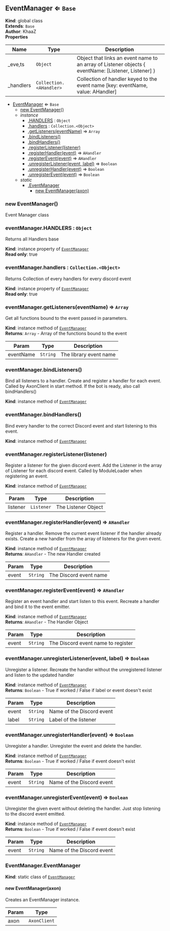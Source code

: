 <a name="EventManager"></a>

## EventManager ⇐ <code>Base</code>
**Kind**: global class  
**Extends**: <code>Base</code>  
**Author**: KhaaZ  
**Properties**

| Name | Type | Description |
| --- | --- | --- |
| _eve,ts | <code>Object</code> | Object that links an event name to an array of Listener objects { eventName: [Listener, Listener] } |
| _handlers | <code>Collection.&lt;AHandler&gt;</code> | Collection of handler keyed to the event name [key: eventName, value: AHandler] |


* [EventManager](#EventManager) ⇐ <code>Base</code>
    * [new EventManager()](#new_EventManager_new)
    * _instance_
        * [.HANDLERS](#EventManager+HANDLERS) : <code>Object</code>
        * [.handlers](#EventManager+handlers) : <code>Collection.&lt;Object&gt;</code>
        * [.getListeners(eventName)](#EventManager+getListeners) ⇒ <code>Array</code>
        * [.bindListeners()](#EventManager+bindListeners)
        * [.bindHandlers()](#EventManager+bindHandlers)
        * [.registerListener(listener)](#EventManager+registerListener)
        * [.registerHandler(event)](#EventManager+registerHandler) ⇒ <code>AHandler</code>
        * [.registerEvent(event)](#EventManager+registerEvent) ⇒ <code>AHandler</code>
        * [.unregisterListener(event, label)](#EventManager+unregisterListener) ⇒ <code>Boolean</code>
        * [.unregisterHandler(event)](#EventManager+unregisterHandler) ⇒ <code>Boolean</code>
        * [.unregisterEvent(event)](#EventManager+unregisterEvent) ⇒ <code>Boolean</code>
    * _static_
        * [.EventManager](#EventManager.EventManager)
            * [new EventManager(axon)](#new_EventManager.EventManager_new)

<a name="new_EventManager_new"></a>

### new EventManager()
Event Manager class

<a name="EventManager+HANDLERS"></a>

### eventManager.HANDLERS : <code>Object</code>
Returns all Handlers base

**Kind**: instance property of [<code>EventManager</code>](#EventManager)  
**Read only**: true  
<a name="EventManager+handlers"></a>

### eventManager.handlers : <code>Collection.&lt;Object&gt;</code>
Returns Collection of every handlers for every discord event

**Kind**: instance property of [<code>EventManager</code>](#EventManager)  
**Read only**: true  
<a name="EventManager+getListeners"></a>

### eventManager.getListeners(eventName) ⇒ <code>Array</code>
Get all functions bound to the event passed in parameters.

**Kind**: instance method of [<code>EventManager</code>](#EventManager)  
**Returns**: <code>Array</code> - Array of the functions bound to the event  

| Param | Type | Description |
| --- | --- | --- |
| eventName | <code>String</code> | The library event name |

<a name="EventManager+bindListeners"></a>

### eventManager.bindListeners()
Bind all listeners to a handler.
Create and register a handler for each event.
Called by AxonClient in start method.
If the bot is ready, also call bindHandlers()

**Kind**: instance method of [<code>EventManager</code>](#EventManager)  
<a name="EventManager+bindHandlers"></a>

### eventManager.bindHandlers()
Bind every handler to the correct Discord event and start listening to this event.

**Kind**: instance method of [<code>EventManager</code>](#EventManager)  
<a name="EventManager+registerListener"></a>

### eventManager.registerListener(listener)
Register a listener for the given discord event.
Add the Listener in the array of Listener for each discord event.
Called by ModuleLoader when registering an event.

**Kind**: instance method of [<code>EventManager</code>](#EventManager)  

| Param | Type | Description |
| --- | --- | --- |
| listener | <code>Listener</code> | The Listener Object |

<a name="EventManager+registerHandler"></a>

### eventManager.registerHandler(event) ⇒ <code>AHandler</code>
Register a handler.
Remove the current event listener if the handler already exists.
Create a new handler from the array of listeners for the given event.

**Kind**: instance method of [<code>EventManager</code>](#EventManager)  
**Returns**: <code>AHandler</code> - The new Handler created  

| Param | Type | Description |
| --- | --- | --- |
| event | <code>String</code> | The Discord event name |

<a name="EventManager+registerEvent"></a>

### eventManager.registerEvent(event) ⇒ <code>AHandler</code>
Register an event handler and start listen to this event.
Recreate a handler and bind it to the event emitter.

**Kind**: instance method of [<code>EventManager</code>](#EventManager)  
**Returns**: <code>AHandler</code> - The Handler Object  

| Param | Type | Description |
| --- | --- | --- |
| event | <code>String</code> | The Discord event name to register |

<a name="EventManager+unregisterListener"></a>

### eventManager.unregisterListener(event, label) ⇒ <code>Boolean</code>
Unregister a listener.
Recreate the handler without the unregistered listener and listen to the updated handler

**Kind**: instance method of [<code>EventManager</code>](#EventManager)  
**Returns**: <code>Boolean</code> - True if worked / False if label or event doesn't exist  

| Param | Type | Description |
| --- | --- | --- |
| event | <code>String</code> | Name of the Discord event |
| label | <code>String</code> | Label of the listener |

<a name="EventManager+unregisterHandler"></a>

### eventManager.unregisterHandler(event) ⇒ <code>Boolean</code>
Unregister a handler. Unregister the event and delete the handler.

**Kind**: instance method of [<code>EventManager</code>](#EventManager)  
**Returns**: <code>Boolean</code> - True if worked / False if event doesn't exist  

| Param | Type | Description |
| --- | --- | --- |
| event | <code>String</code> | Name of the Discord event |

<a name="EventManager+unregisterEvent"></a>

### eventManager.unregisterEvent(event) ⇒ <code>Boolean</code>
Unregister the given event without deleting the handler.
Just stop listening to the discord event emitted.

**Kind**: instance method of [<code>EventManager</code>](#EventManager)  
**Returns**: <code>Boolean</code> - True if worked / False if event doesn't exist  

| Param | Type | Description |
| --- | --- | --- |
| event | <code>String</code> | Name of the Discord event |

<a name="EventManager.EventManager"></a>

### EventManager.EventManager
**Kind**: static class of [<code>EventManager</code>](#EventManager)  
<a name="new_EventManager.EventManager_new"></a>

#### new EventManager(axon)
Creates an EventManager instance.


| Param | Type |
| --- | --- |
| axon | <code>AxonClient</code> | 

